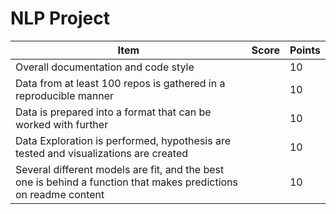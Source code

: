 # NLP Project

<style>
td:nth-child(1), th:nth-child(1) { width: 90%; }
td:nth-child(2), th:nth-child(2) { width: 5%; }
td:nth-child(3), th:nth-child(3) { width: 5%; }
</style>

| Item                                                                                                             | Score | Points |
| ----                                                                                                             | ----- | ------ |
| Overall documentation and code style                                                                             |       | 10     |
| Data from at least 100 repos is gathered in a reproducible manner                                                |       | 10     |
| Data is prepared into a format that can be worked with further                                                   |       | 10     |
| Data Exploration is performed, hypothesis are tested and visualizations are created                              |       | 10     |
| Several different models are fit, and the best one is behind a function that makes predictions on readme content |       | 10     |

